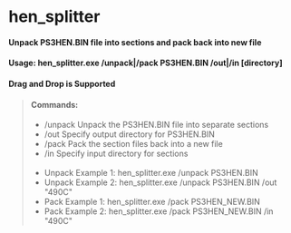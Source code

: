 # hen_splitter
#### Unpack PS3HEN.BIN file into sections and pack back into new file

#### Usage: hen_splitter.exe /unpack|/pack PS3HEN.BIN /out|/in [directory]

#### Drag and Drop is Supported

> #### Commands:
> - /unpack               Unpack the PS3HEN.BIN file into separate sections
> - /out                  Specify output directory for PS3HEN.BIN
> - /pack                 Pack the section files back into a new file
> - /in                   Specify input directory for sections<br><br>
> - Unpack Example 1:     hen_splitter.exe /unpack PS3HEN.BIN
> - Unpack Example 2:     hen_splitter.exe /unpack PS3HEN.BIN /out "490C"
> - Pack Example 1:       hen_splitter.exe /pack PS3HEN_NEW.BIN
> - Pack Example 2:       hen_splitter.exe /pack PS3HEN_NEW.BIN /in "490C"